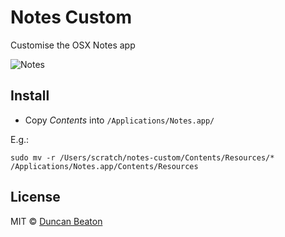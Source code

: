 # Notes Custom

Customise the OSX Notes app

![Notes](http://dunckr.com/imgs/notes.png)

## Install

+ Copy *Contents* into ```/Applications/Notes.app/```

E.g.:
```
sudo mv -r /Users/scratch/notes-custom/Contents/Resources/* /Applications/Notes.app/Contents/Resources
```

## License

MIT © [Duncan Beaton](http://dunckr.com)
